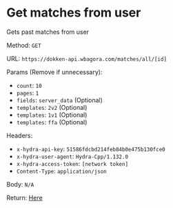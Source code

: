 # Get matches from user

Gets past matches from user

Method: `GET`

URL: `https://dokken-api.wbagora.com/matches/all/[id]`

Params (Remove if unnecessary):

 - `count`: `10`
 - `pages`: `1`
 - `fields`: `server_data` (Optional)
 - `templates`: `2v2` (Optional)
 - `templates`: `1v1` (Optional)
 - `templates`: `ffa` (Optional)
 
Headers:

 - `x-hydra-api-key`: `51586fdcbd214feb84b0e475b130fce0`
 - `x-hydra-user-agent`: `Hydra-Cpp/1.132.0`
 - `x-hydra-access-token`: `[network token]`
 - `Content-Type`: `application/json`

Body: `N/A`

Return: [Here](response.json)

